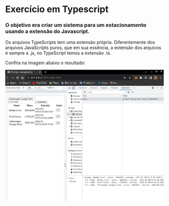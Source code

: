 # Exercício em Typescript


### O objetivo era criar um sistema para um estacionamento usando a extensão do Javascript.


Os arquivos TypeScripts tem uma extensão própria. Diferentemente dos arquivos JavaScripts puros, que em sua essência, a extensão dos arquivos é sempre a .js, no TypeScript temos a extensão .ts.


Confira na imagem abaixo o resultado:

![ImagemAplication](https://github.com/seltonmd/Estacionamento-DIO/blob/main/img-estacio.png)


